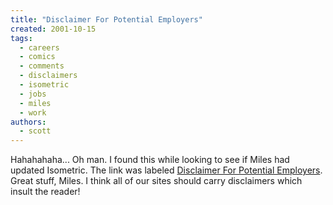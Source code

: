 ```yaml
---
title: "Disclaimer For Potential Employers"
created: 2001-10-15
tags:
  - careers
  - comics
  - comments
  - disclaimers
  - isometric
  - jobs
  - miles
  - work
authors:
  - scott
---
```


Hahahahaha... Oh man. I found this while looking to see if Miles had updated Isometric. The link was labeled [Disclaimer For Potential Employers](http://isometric.sixsided.org/disclaimer.html). Great stuff, Miles. I think all of our sites should carry disclaimers which insult the reader!
